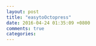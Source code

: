 ```yaml
---
layout: post
title: "easytoOctopress"
date: 2016-04-24 01:35:09 +0800
comments: true
categories: 
---
```

